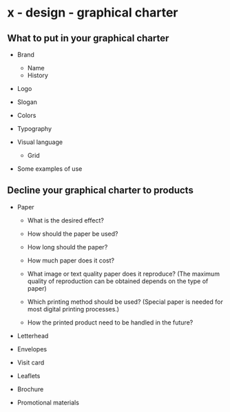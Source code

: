 # x - design - graphical charter

## What to put in your graphical charter

*   Brand

    *   Name
    *   History

*   Logo

*   Slogan

*   Colors

*   Typography

*   Visual language

    *   Grid

*   Some examples of use

## Decline your graphical charter to products

*   Paper

    *   What is the desired effect?

    *   How should the paper be used?

    *   How long should the paper?

    *   How much paper does it cost?

    *   What image or text quality paper does it reproduce? (The maximum
        quality of reproduction can be obtained depends on the type of paper)

    *   Which printing method should be used? (Special paper is needed for most
        digital printing processes.)

    *   How the printed product need to be handled in the future?

*   Letterhead

*   Envelopes

*   Visit card

*   Leaflets

*   Brochure

*   Promotional materials
